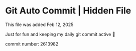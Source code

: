 # Git Auto Commit | Hidden File

This file was added Feb 12, 2025

Just for fun and keeping my daily git commit active 🤪

commit number: 2613982
